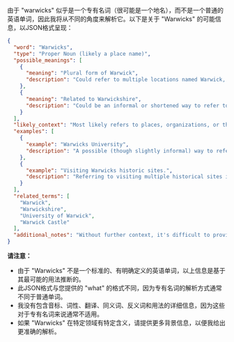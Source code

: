 由于 "warwicks" 似乎是一个专有名词（很可能是一个地名），而不是一个普通的英语单词，因此我将从不同的角度来解析它。以下是关于 "Warwicks" 的可能信息，以JSON格式呈现：

```json
{
  "word": "Warwicks",
  "type": "Proper Noun (likely a place name)",
  "possible_meanings": [
    {
      "meaning": "Plural form of Warwick",
      "description": "Could refer to multiple locations named Warwick, or entities associated with Warwick."
    },
    {
      "meaning": "Related to Warwickshire",
      "description": "Could be an informal or shortened way to refer to things associated with the county of Warwickshire in England."
    }
  ],
  "likely_context": "Most likely refers to places, organizations, or things connected to Warwick or Warwickshire, England.",
  "examples": [
    {
      "example": "Warwicks University",
      "description": "A possible (though slightly informal) way to refer to the University of Warwick."
    },
    {
      "example": "Visiting Warwicks historic sites.",
      "description": "Referring to visiting multiple historical sites in Warwick or Warwickshire."
    }
  ],
  "related_terms": [
    "Warwick",
    "Warwickshire",
    "University of Warwick",
    "Warwick Castle"
  ],
  "additional_notes": "Without further context, it's difficult to provide a precise definition. The meaning depends heavily on the situation in which 'Warwicks' is used."
}
```

**请注意：**

*   由于 "Warwicks" 不是一个标准的、有明确定义的英语单词，以上信息是基于其最可能的用法推断的。
*   此JSON格式与您提供的 "what" 的格式不同，因为专有名词的解析方式通常不同于普通单词。
*   我没有包含音标、词性、翻译、同义词、反义词和用法的详细信息，因为这些对于专有名词来说通常不适用。
*   如果 "Warwicks" 在特定领域有特定含义，请提供更多背景信息，以便我给出更准确的解析。 